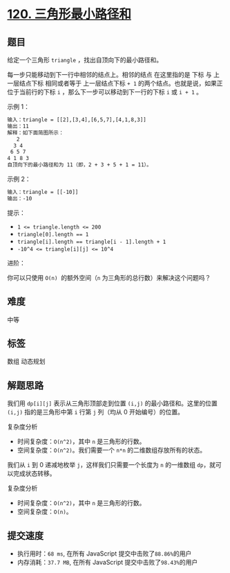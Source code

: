 # [120. 三角形最小路径和](https://leetcode-cn.com/problems/triangle/)

## 题目

给定一个三角形 `triangle` ，找出自顶向下的最小路径和。

每一步只能移动到下一行中相邻的结点上。相邻的结点 在这里指的是 下标 与 上一层结点下标 相同或者等于 上一层结点下标 `+ 1` 的两个结点。也就是说，如果正位于当前行的下标 `i` ，那么下一步可以移动到下一行的下标 `i` 或 `i + 1` 。

示例 1：

```txt
输入：triangle = [[2],[3,4],[6,5,7],[4,1,8,3]]
输出：11
解释：如下面简图所示：
   2
  3 4
 6 5 7
4 1 8 3
自顶向下的最小路径和为 11（即，2 + 3 + 5 + 1 = 11）。
```

示例 2：

```txt
输入：triangle = [[-10]]
输出：-10
```

提示：

- `1 <= triangle.length <= 200`
- `triangle[0].length == 1`
- `triangle[i].length == triangle[i - 1].length + 1`
- `-10^4 <= triangle[i][j] <= 10^4`

进阶：

你可以只使用 `O(n)`  的额外空间（`n` 为三角形的总行数）来解决这个问题吗？

## 难度

中等

## 标签

数组 动态规划

## 解题思路

我们用 `dp[i][j]` 表示从三角形顶部走到位置 `(i,j)` 的最小路径和。这里的位置 `(i,j)` 指的是三角形中第 `i` 行第 `j` 列（均从 0 开始编号）的位置。

复杂度分析

- 时间复杂度：`O(n^2)`，其中 `n` 是三角形的行数。
- 空间复杂度：`O(n^2)`。我们需要一个 `n*n` 的二维数组存放所有的状态。

我们从 `i` 到 0 递减地枚举 `j`，这样我们只需要一个长度为 `n` 的一维数组 `dp`，就可以完成状态转移。

复杂度分析

- 时间复杂度：`O(n^2)`，其中 `n` 是三角形的行数。
- 空间复杂度：`O(n)`。

## 提交速度

- 执行用时：`68 ms`, 在所有 JavaScript 提交中击败了`88.86%`的用户
- 内存消耗：`37.7 MB`, 在所有 JavaScript 提交中击败了`98.43%`的用户
